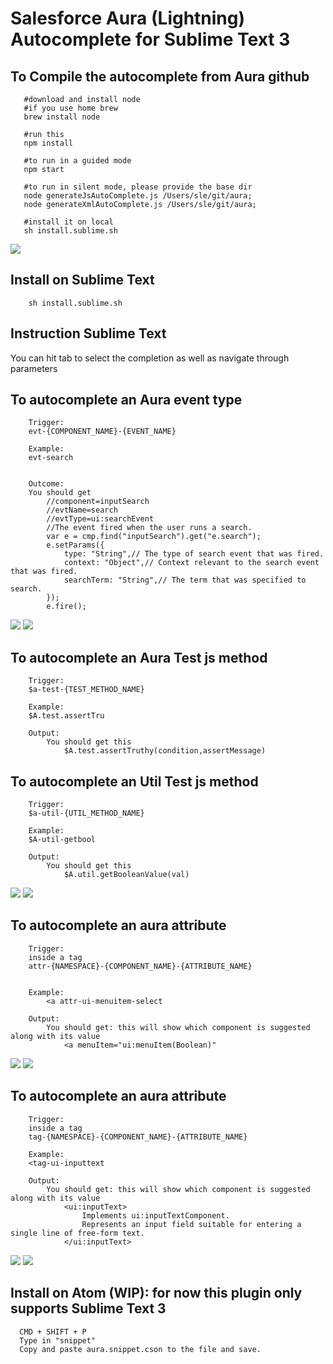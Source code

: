 # Salesforce Aura (Lightning)  Autocomplete for Sublime Text 3


## To Compile the autocomplete from Aura github
```
   #download and install node
   #if you use home brew
   brew install node

   #run this
   npm install 

   #to run in a guided mode
   npm start
   
   #to run in silent mode, please provide the base dir
   node generateJsAutoComplete.js /Users/sle/git/aura;
   node generateXmlAutoComplete.js /Users/sle/git/aura;

   #install it on local
   sh install.sublime.sh
```
![](images/generate.jpg)




## Install on Sublime Text 
```
	sh install.sublime.sh
```


## Instruction Sublime Text 
You can hit tab to select the completion as well as navigate through parameters


## To autocomplete an Aura event type
```
	Trigger:
	evt-{COMPONENT_NAME}-{EVENT_NAME}

	Example:
	evt-search


	Outcome:
	You should get 
		//component=inputSearch
        //evtName=search
        //evtType=ui:searchEvent
        //The event fired when the user runs a search.
        var e = cmp.find("inputSearch").get("e.search");
        e.setParams({
            type: "String",// The type of search event that was fired.
            context: "Object",// Context relevant to the search event that was fired.
            searchTerm: "String",// The term that was specified to search.
        });
        e.fire();
```
![](images/evt1.jpg)
![](images/evt2.jpg)


## To autocomplete an Aura Test js method
```
	Trigger:
	$a-test-{TEST_METHOD_NAME}

	Example:
	$A.test.assertTru

	Output:
		You should get this
			$A.test.assertTruthy(condition,assertMessage)
```


## To autocomplete an Util Test js method
```
	Trigger:
	$a-util-{UTIL_METHOD_NAME}

	Example:
	$A-util-getbool

	Output:
		You should get this
			$A.util.getBooleanValue(val)
```
![](images/util1.jpg)
![](images/util2.jpg)


## To autocomplete an aura attribute
```
	Trigger:
	inside a tag
	attr-{NAMESPACE}-{COMPONENT_NAME}-{ATTRIBUTE_NAME}


	Example:
		<a attr-ui-menuitem-select

	Output:
		You should get: this will show which component is suggested along with its value
			<a menuItem="ui:menuItem(Boolean)"
```	
![](images/attribute1.jpg)
![](images/attribute2.jpg)




## To autocomplete an aura attribute
```
	Trigger:
	inside a tag
	tag-{NAMESPACE}-{COMPONENT_NAME}-{ATTRIBUTE_NAME}

	Example:
	<tag-ui-inputtext

	Output:
		You should get: this will show which component is suggested along with its value
			<ui:inputText>
				Implements ui:inputTextComponent.
				Represents an input field suitable for entering a single line of free-form text.
			</ui:inputText>
```	
![](images/tag1.jpg)
![](images/tag2.jpg)





## Install on Atom (WIP): for now this plugin only supports Sublime Text 3
```
  CMD + SHIFT + P
  Type in "snippet"
  Copy and paste aura.snippet.cson to the file and save.
```

